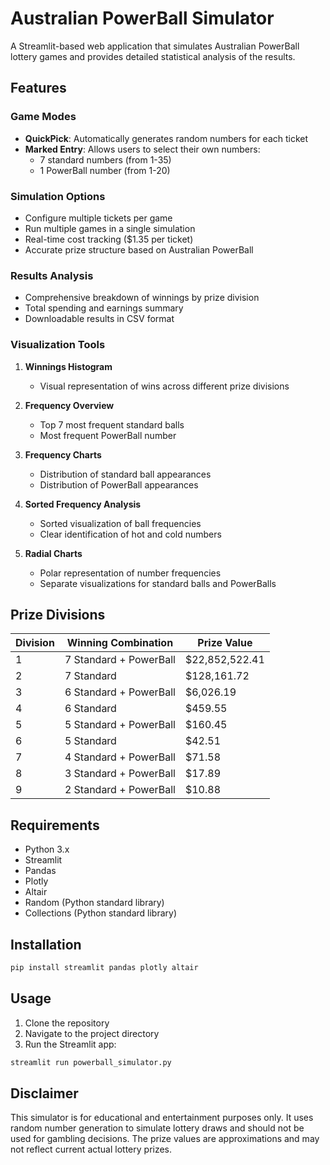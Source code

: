 # Australian PowerBall Simulator

A Streamlit-based web application that simulates Australian PowerBall lottery games and provides detailed statistical analysis of the results.

## Features

### Game Modes
- **QuickPick**: Automatically generates random numbers for each ticket
- **Marked Entry**: Allows users to select their own numbers:
  - 7 standard numbers (from 1-35)
  - 1 PowerBall number (from 1-20)

### Simulation Options
- Configure multiple tickets per game
- Run multiple games in a single simulation
- Real-time cost tracking ($1.35 per ticket)
- Accurate prize structure based on Australian PowerBall

### Results Analysis
- Comprehensive breakdown of winnings by prize division
- Total spending and earnings summary
- Downloadable results in CSV format

### Visualization Tools
1. **Winnings Histogram**
   - Visual representation of wins across different prize divisions

2. **Frequency Overview**
   - Top 7 most frequent standard balls
   - Most frequent PowerBall number

3. **Frequency Charts**
   - Distribution of standard ball appearances
   - Distribution of PowerBall appearances

4. **Sorted Frequency Analysis**
   - Sorted visualization of ball frequencies
   - Clear identification of hot and cold numbers

5. **Radial Charts**
   - Polar representation of number frequencies
   - Separate visualizations for standard balls and PowerBalls

## Prize Divisions

| Division | Winning Combination | Prize Value |
|----------|-------------------|-------------|
| 1 | 7 Standard + PowerBall | $22,852,522.41 |
| 2 | 7 Standard | $128,161.72 |
| 3 | 6 Standard + PowerBall | $6,026.19 |
| 4 | 6 Standard | $459.55 |
| 5 | 5 Standard + PowerBall | $160.45 |
| 6 | 5 Standard | $42.51 |
| 7 | 4 Standard + PowerBall | $71.58 |
| 8 | 3 Standard + PowerBall | $17.89 |
| 9 | 2 Standard + PowerBall | $10.88 |

## Requirements
- Python 3.x
- Streamlit
- Pandas
- Plotly
- Altair
- Random (Python standard library)
- Collections (Python standard library)

## Installation

```bash
pip install streamlit pandas plotly altair
```

## Usage

1. Clone the repository
2. Navigate to the project directory
3. Run the Streamlit app:
```bash
streamlit run powerball_simulator.py
```

## Disclaimer

This simulator is for educational and entertainment purposes only. It uses random number generation to simulate lottery draws and should not be used for gambling decisions. The prize values are approximations and may not reflect current actual lottery prizes.
